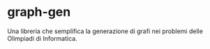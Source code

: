 graph-gen
=========

Una libreria che semplifica la generazione di grafi nei problemi delle Olimpiadi di Informatica.
